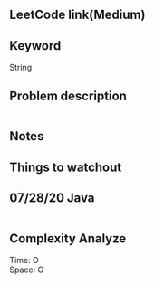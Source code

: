 ## LeetCode link(Medium)


## Keyword
String

## Problem description
```

```



## Notes


## Things to watchout

## 07/28/20 Java

```java


```
## Complexity Analyze
Time: O       \
Space: O